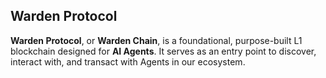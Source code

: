 ﻿## Warden Protocol

**Warden Protocol**, or **Warden Chain**, is a foundational, purpose-built L1 blockchain designed for **AI Agents**. It serves as an entry point to discover, interact with, and transact with Agents in our ecosystem.
